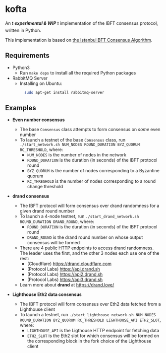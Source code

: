 # kofta

An :heavy_exclamation_mark: ***experimental & WIP*** :heavy_exclamation_mark: implementation of the IBFT consensus protocol, written in Python.

This implementation is based on [the Istanbul BFT Consensus Algorithm](https://arxiv.org/abs/2002.03613).

## Requirements
- Python3
  - Run `make deps` to install all the required Python packages
- RabbitMQ Server
  - Installing on Ubuntu:
    ```bash
      sudo apt-get install rabbitmq-server
    ```

## Examples

- **Even number consensus**
  - The base `Consensus` class attempts to form consensus on *some* even number
  - To launch a testnet of the base `Consensus` class, run `./start_network.sh NUM_NODES ROUND_DURATION BYZ_QUORUM RC_THRESHOLD`, where:
    - `NUM_NODES` is the number of nodes in the network
    - `ROUND_DURATION` is the duration (in seconds) of the IBFT protocol round
    - `BYZ_QUORUM` is the number of nodes corresponding to a Byzantine quorum
    - `RC_THRESHOLD` is the number of nodes corresponding to a round change threshold


- **drand consensus**
  - The IBFT protocol will form consensus over drand randomness for a given drand round number
  - To launch a 4-node testnet, run `./start_drand_network.sh ROUND_DURATION DRAND_ROUND`, where:
    - `ROUND_DURATION` is the duration (in seconds) of the IBFT protocol round
    - `DRAND_ROUND` is the drand round number on whose output consensus will be formed
  - There are 4 public HTTP endpoints to access drand randomness. The leader uses the first, and the other 3 nodes each use one of the rest:
    - (Cloudflare) https://drand.cloudflare.com
    - (Protocol Labs) https://api.drand.sh
    - (Protocol Labs) https://api2.drand.sh
    - (Protocol Labs) https://api3.drand.sh
  - Learn more about **drand** at https://drand.love/


- **Lighthouse Eth2 data consensus**
  - The IBFT protocol will form consensus over Eth2 data fetched from a Lighthouse client
  - To launch a testnet, run `./start_lighthouse_network.sh NUM_NODES ROUND_DURATION BYZ_QUORUM RC_THRESHOLD LIGHTHOUSE_API ETH2_SLOT`, where:
    - `LIGHTHOUSE_API` is the Ligthouse HTTP endpoint for fetching data
    - `ETH2_SLOT` is the Eth2 slot for which consensus will be formed on the corresponding block in the fork choice of the Lighthouse client
